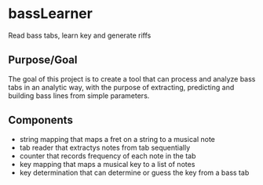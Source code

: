 # bassLearner
Read bass tabs, learn key and generate riffs

## Purpose/Goal
The goal of this project is to create a tool that can process and analyze bass tabs in an analytic way, with the purpose of extracting, predicting and building bass lines from simple parameters.

## Components

- string mapping that maps a fret on a string to a musical note
- tab reader that extractys notes from tab sequentially
- counter that records frequency of each note in the tab
- key mapping that maps a musical key to a list of notes
- key determination that can determine or guess the key from a bass tab
